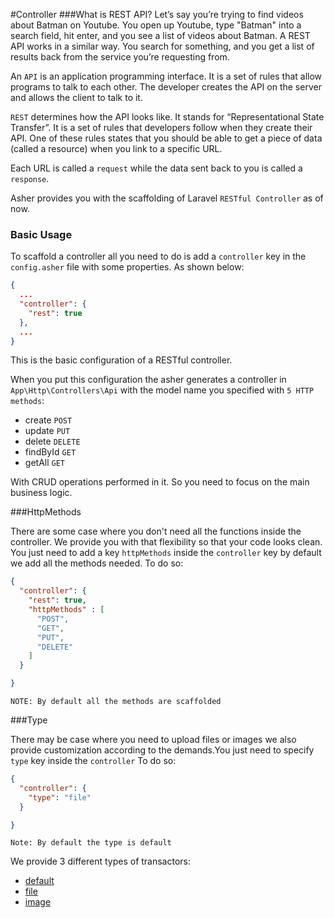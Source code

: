 #Controller
###What is REST API?
Let’s say you’re trying to find videos about Batman on Youtube. You open up Youtube, type "Batman" into a search field, hit enter, and you see a list of videos about Batman. A REST API works in a similar way. You search for something, and you get a list of results back from the service you’re requesting from.


An `API` is an application programming interface. It is a set of rules that allow programs to talk to each other. The developer creates the API on the server and allows the client to talk to it.

`REST` determines how the API looks like. It stands for “Representational State Transfer”. It is a set of rules that developers follow when they create their API. One of these rules states that you should be able to get a piece of data (called a resource) when you link to a specific URL.

Each URL is called a `request` while the data sent back to you is called a `response`.


Asher provides you with the scaffolding of Laravel `RESTful Controller` as of now. 


### Basic Usage
To scaffold a controller all you need to do is add a `controller` key in the `config.asher` file with some properties. As shown below:
```json
{
  ...
  "controller": {
    "rest": true
  },
  ...
}
```
This is the basic configuration of a RESTful controller.

When you put this configuration the asher generates a controller in  `App\Http\Controllers\Api` with the model name you specified with `5 HTTP methods`:
* create `POST`
* update `PUT`
* delete `DELETE`
* findById `GET`
* getAll  `GET`

With CRUD operations performed in it. So you need to focus on the main business logic.

###HttpMethods

There are some case where you don't need all the functions inside the controller. We provide you with that flexibility so that your code looks clean. You just need to add a key `httpMethods` inside the `controller` key by default we add all the methods needed. To do so:
```json
{
  "controller": {
    "rest": true,
    "httpMethods" : [
      "POST",
      "GET",
      "PUT",
      "DELETE"
    ]   
  }

}
```

`NOTE: By default all the methods are scaffolded`

###Type
 
There may be case where you need to upload files or images we also provide customization according to the demands.You just need to specify `type` key inside the `controller` To do so:

```json
{
  "controller": {
    "type": "file"  
  }

}
```
`Note: By default the type is default`

We provide 3 different types of transactors:
* [default](#)
* [file](#)
* [image](#)